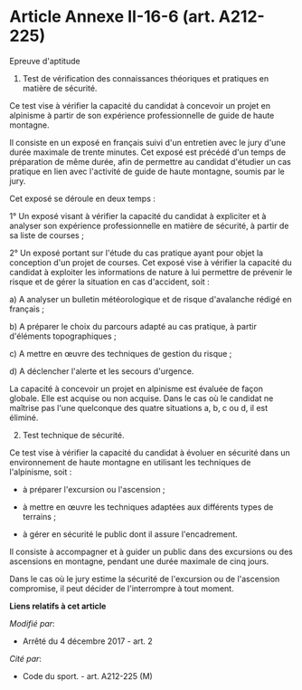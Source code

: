 # Article Annexe II-16-6 (art. A212-225)

Epreuve d'aptitude

1. Test de vérification des connaissances théoriques et pratiques en matière de sécurité.

Ce test vise à vérifier la capacité du candidat à concevoir un projet en alpinisme à partir de son expérience professionnelle
de guide de haute montagne.

Il consiste en un exposé en français suivi d'un entretien avec le jury d'une durée maximale de trente minutes. Cet exposé est
précédé d'un temps de préparation de même durée, afin de permettre au candidat d'étudier un cas pratique en lien avec
l'activité de guide de haute montagne, soumis par le jury.

Cet exposé se déroule en deux temps :

1° Un exposé visant à vérifier la capacité du candidat à expliciter et à analyser son expérience professionnelle en matière
de sécurité, à partir de sa liste de courses ;

2° Un exposé portant sur l'étude du cas pratique ayant pour objet la conception d'un projet de courses. Cet exposé vise à
vérifier la capacité du candidat à exploiter les informations de nature à lui permettre de prévenir le risque et de gérer la
situation en cas d'accident, soit :

a) A analyser un bulletin météorologique et de risque d'avalanche rédigé en français ;

b) A préparer le choix du parcours adapté au cas pratique, à partir d'éléments topographiques ;

c) A mettre en œuvre des techniques de gestion du risque ;

d) A déclencher l'alerte et les secours d'urgence.

La capacité à concevoir un projet en alpinisme est évaluée de façon globale. Elle est acquise ou non acquise. Dans le cas où
le candidat ne maîtrise pas l'une quelconque des quatre situations a, b, c ou d, il est éliminé.

2. Test technique de sécurité.

Ce test vise à vérifier la capacité du candidat à évoluer en sécurité dans un environnement de haute montagne en utilisant
les techniques de l'alpinisme, soit :

- à préparer l'excursion ou l'ascension ;

- à mettre en œuvre les techniques adaptées aux différents types de terrains ;

- à gérer en sécurité le public dont il assure l'encadrement.

Il consiste à accompagner et à guider un public dans des excursions ou des ascensions en montagne, pendant une durée maximale
de cinq jours.

Dans le cas où le jury estime la sécurité de l'excursion ou de l'ascension compromise, il peut décider de l'interrompre à
tout moment.

**Liens relatifs à cet article**

_Modifié par_:

  - Arrêté du 4 décembre 2017 - art. 2

_Cité par_:

  - Code du sport. - art. A212-225 (M)

